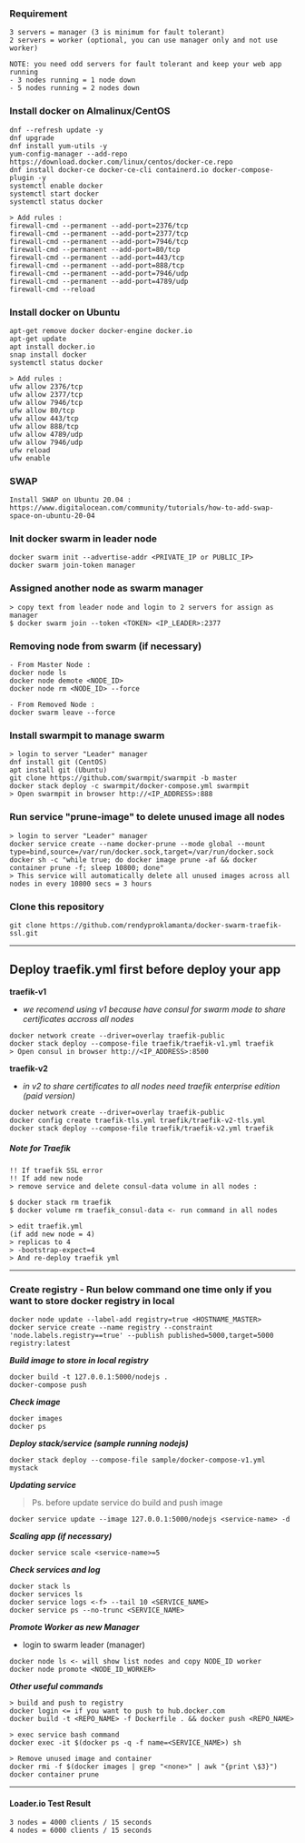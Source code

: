 ### Requirement

```
3 servers = manager (3 is minimum for fault tolerant)
2 servers = worker (optional, you can use manager only and not use worker)

NOTE: you need odd servers for fault tolerant and keep your web app running
- 3 nodes running = 1 node down
- 5 nodes running = 2 nodes down
```

### Install docker on Almalinux/CentOS

```
dnf --refresh update -y
dnf upgrade
dnf install yum-utils -y
yum-config-manager --add-repo https://download.docker.com/linux/centos/docker-ce.repo
dnf install docker-ce docker-ce-cli containerd.io docker-compose-plugin -y
systemctl enable docker
systemctl start docker
systemctl status docker
```

```
> Add rules :
firewall-cmd --permanent --add-port=2376/tcp
firewall-cmd --permanent --add-port=2377/tcp
firewall-cmd --permanent --add-port=7946/tcp
firewall-cmd --permanent --add-port=80/tcp
firewall-cmd --permanent --add-port=443/tcp
firewall-cmd --permanent --add-port=888/tcp
firewall-cmd --permanent --add-port=7946/udp
firewall-cmd --permanent --add-port=4789/udp
firewall-cmd --reload
```

### Install docker on Ubuntu

```
apt-get remove docker docker-engine docker.io
apt-get update
apt install docker.io
snap install docker
systemctl status docker
```

```
> Add rules :
ufw allow 2376/tcp
ufw allow 2377/tcp
ufw allow 7946/tcp
ufw allow 80/tcp
ufw allow 443/tcp
ufw allow 888/tcp
ufw allow 4789/udp
ufw allow 7946/udp
ufw reload
ufw enable
```

### SWAP

```
Install SWAP on Ubuntu 20.04 : https://www.digitalocean.com/community/tutorials/how-to-add-swap-space-on-ubuntu-20-04
```

### Init docker swarm in leader node

```
docker swarm init --advertise-addr <PRIVATE_IP or PUBLIC_IP>
docker swarm join-token manager
```

### Assigned another node as swarm manager

```
> copy text from leader node and login to 2 servers for assign as manager
$ docker swarm join --token <TOKEN> <IP_LEADER>:2377
```

### Removing node from swarm (if necessary)

```
- From Master Node :
docker node ls
docker node demote <NODE_ID>
docker node rm <NODE_ID> --force

- From Removed Node :
docker swarm leave --force
```

### Install swarmpit to manage swarm

```
> login to server "Leader" manager
dnf install git (CentOS)
apt install git (Ubuntu)
git clone https://github.com/swarmpit/swarmpit -b master
docker stack deploy -c swarmpit/docker-compose.yml swarmpit
> Open swarmpit in browser http://<IP_ADDRESS>:888
```

### Run service "prune-image" to delete unused image all nodes

```
> login to server "Leader" manager
docker service create --name docker-prune --mode global --mount type=bind,source=/var/run/docker.sock,target=/var/run/docker.sock docker sh -c "while true; do docker image prune -af && docker container prune -f; sleep 10800; done"
> This service will automatically delete all unused images across all nodes in every 10800 secs = 3 hours
```

### Clone this repository

```
git clone https://github.com/rendyproklamanta/docker-swarm-traefik-ssl.git
```

<hr>

## Deploy traefik.yml first before deploy your app

**traefik-v1**

- _we recomend using v1 because have consul for swarm mode to share certificates accross all nodes_

```
docker network create --driver=overlay traefik-public
docker stack deploy --compose-file traefik/traefik-v1.yml traefik
> Open consul in browser http://<IP_ADDRESS>:8500
```

**traefik-v2**

- _in v2 to share certificates to all nodes need traefik enterprise edition (paid version)_

```
docker network create --driver=overlay traefik-public
docker config create traefik-tls.yml traefik/traefik-v2-tls.yml
docker stack deploy --compose-file traefik/traefik-v2.yml traefik
```

##### Note for Traefik

```
!! If traefik SSL error
!! If add new node
> remove service and delete consul-data volume in all nodes :

$ docker stack rm traefik
$ docker volume rm traefik_consul-data <- run command in all nodes

> edit traefik.yml
(if add new node = 4)
> replicas to 4
> -bootstrap-expect=4
> And re-deploy traefik yml
```

<hr>

### Create registry - Run below command one time only if you want to store docker registry in local

```
docker node update --label-add registry=true <HOSTNAME_MASTER>
docker service create --name registry --constraint 'node.labels.registry==true' --publish published=5000,target=5000 registry:latest
```

**_Build image to store in local registry_**

```
docker build -t 127.0.0.1:5000/nodejs .
docker-compose push
```

**_Check image_**

```
docker images
docker ps
```

**_Deploy stack/service (sample running nodejs)_**

```
docker stack deploy --compose-file sample/docker-compose-v1.yml mystack
```

**_Updating service_**

> Ps. before update service do build and push image

```
docker service update --image 127.0.0.1:5000/nodejs <service-name> -d
```

**_Scaling app (if necessary)_**

```
docker service scale <service-name>=5
```

**_Check services and log_**

```
docker stack ls
docker services ls
docker service logs <-f> --tail 10 <SERVICE_NAME>
docker service ps --no-trunc <SERVICE_NAME>
```

**_Promote Worker as new Manager_**

- login to swarm leader (manager)

```
docker node ls <- will show list nodes and copy NODE_ID worker
docker node promote <NODE_ID_WORKER>
```

**_Other useful commands_**

```
> build and push to registry
docker login <= if you want to push to hub.docker.com
docker build -t <REPO_NAME> -f Dockerfile . && docker push <REPO_NAME>

> exec service bash command
docker exec -it $(docker ps -q -f name=<SERVICE_NAME>) sh

> Remove unused image and container
docker rmi -f $(docker images | grep "<none>" | awk "{print \$3}")
docker container prune
```

<hr>

#### Loader.io Test Result

```
3 nodes = 4000 clients / 15 seconds
4 nodes = 6000 clients / 15 seconds
```
